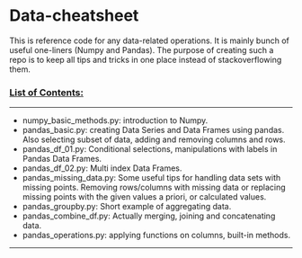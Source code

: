 # Data-cheatsheet
This is reference code for any data-related operations. It is mainly bunch of useful one-liners (Numpy and Pandas). The purpose of creating such a repo is to keep all tips and tricks in one place instead of stackoverflowing them.

### <ins>List of Contents:</ins>
---
- numpy_basic_methods.py: introduction to Numpy.
- pandas_basic.py: creating Data Series and Data Frames using pandas. Also selecting subset of data, adding and removing columns and rows.
- pandas_df_01.py: Conditional selections, manipulations with labels in Pandas Data Frames.
- pandas_df_02.py: Multi index Data Frames.
- pandas_missing_data.py: Some useful tips for handling data sets with missing points. Removing rows/columns with missing data or replacing missing points with the given values a priori, or calculated values.
- pandas_groupby.py: Short example of aggregating data.
- pandas_combine_df.py: Actually merging, joining and concatenating data.
- pandas_operations.py: applying functions on columns, built-in methods.
---

